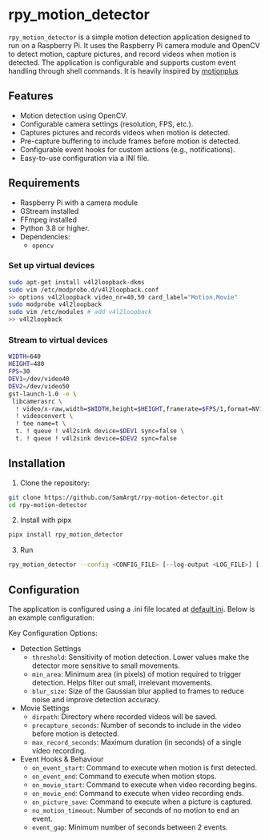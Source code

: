 # rpy_motion_detector

`rpy_motion_detector` is a simple motion detection application designed to run on a Raspberry Pi. It uses the Raspberry Pi camera module and OpenCV to detect motion, capture pictures, and record videos when motion is detected. The application is configurable and supports custom event handling through shell commands.
It is heavily inspired by [motionplus](https://github.com/Motion-Project/motionplus)

## Features

- Motion detection using OpenCV.
- Configurable camera settings (resolution, FPS, etc.).
- Captures pictures and records videos when motion is detected.
- Pre-capture buffering to include frames before motion is detected.
- Configurable event hooks for custom actions (e.g., notifications).
- Easy-to-use configuration via a INI file.

## Requirements

- Raspberry Pi with a camera module
- GStream installed
- FFmpeg installed
- Python 3.8 or higher.
- Dependencies:
  - `opencv`

### Set up virtual devices

```bash
sudo apt-get install v4l2loopback-dkms
sudo vim /etc/modprobe.d/v4l2loopback.conf
>> options v4l2loopback video_nr=40,50 card_label="Motion,Movie"
sudo modprobe v4l2loopback
sudo vim /etc/modules # add v4l2loopback
>> v4l2loopback
```

### Stream to virtual devices
```bash
WIDTH=640
HEIGHT=480
FPS=30
DEV1=/dev/video40
DEV2=/dev/video50
gst-launch-1.0 -e \
 libcamerasrc \
  ! video/x-raw,width=$WIDTH,height=$HEIGHT,framerate=$FPS/1,format=NV12 \
  ! videoconvert \
  ! tee name=t \
  t. ! queue ! v4l2sink device=$DEV1 sync=false \
  t. ! queue ! v4l2sink device=$DEV2 sync=false
```

## Installation

1. Clone the repository:
```bash
git clone https://github.com/SamArgt/rpy-motion-detector.git
cd rpy-motion-detector
```

2. Install with pipx
```bash
pipx install rpy_motion_detector
```

3. Run
```bash
rpy_motion_detector --config <CONFIG_FILE> [--log-output <LOG_FILE>] [ --dry-run]
```

## Configuration
The application is configured using a .ini file located at [default.ini](./config/default.ini). Below is an example configuration:

Key Configuration Options:

-  Detection Settings
    - `threshold`: Sensitivity of motion detection. Lower values make the detector more sensitive to small movements.
    - `min_area`: Minimum area (in pixels) of motion required to trigger detection. Helps filter out small, irrelevant movements.
    - `blur_size`: Size of the Gaussian blur applied to frames to reduce noise and improve detection accuracy.
- Movie Settings
    - `dirpath`: Directory where recorded videos will be saved.
    - `precapture_seconds`: Number of seconds to include in the video before motion is detected.
    - `max_record_seconds`: Maximum duration (in seconds) of a single video recording.
- Event Hooks & Behaviour
    - `on_event_start`: Command to execute when motion is first detected.
    - `on_event_end`: Command to execute when motion stops.
    - `on_movie_start`: Command to execute when video recording begins.
    - `on_movie_end`: Command to execute when video recording ends.
    - `on_picture_save`: Command to execute when a picture is captured.
    - `no_motion_timeout`: Number of seconds of no motion to end an event.
    - `event_gap`: Minimum number of seconds between 2 events.
